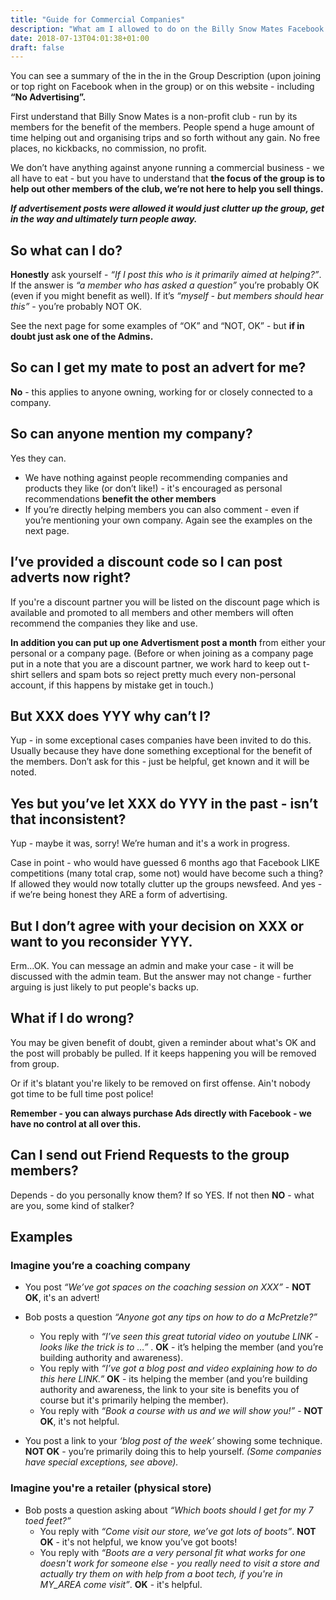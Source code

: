 ```yaml
---
title: "Guide for Commercial Companies"
description: "What am I allowed to do on the Billy Snow Mates Facebook group?"
date: 2018-07-13T04:01:38+01:00
draft: false
---
```


You can see a summary of the in the in the Group Description (upon joining or top right on Facebook when in the group) or on this website - including **“No Advertising”.**

<!--more-->

First understand that Billy Snow Mates is a non-profit club - run by its members for the benefit of the members. People spend a huge amount of time helping out and organising trips and so forth without any gain. No free places, no kickbacks, no commission, no profit.

We don’t have anything against anyone running a commercial business - we all have to eat - but you have to understand that **the focus of the group is to help out other members of the club, we’re not here to help you sell things.**

***If advertisement posts were allowed it would just clutter up the group, get in the way and ultimately turn people away.***

## So what can I do?

**Honestly** ask yourself - *“If I post this who is it primarily aimed at helping?”*. If the answer is *“a member who has asked a question”* you’re probably OK (even if you might benefit as well). If it’s *“myself - but members should hear this”* - you’re probably NOT OK.

See the next page for some examples of “OK” and “NOT, OK” - but **if in doubt just ask one of the Admins.**

## So can I get my mate to post an advert for me?

**No** - this applies to anyone owning, working for or closely connected to a company.

## So can anyone mention my company?

Yes they can. 

- We have nothing against people recommending companies and products they like (or don’t like!) - it's encouraged as personal recommendations **benefit the other members**
- If you’re directly helping members you can also comment - even if you’re mentioning your own company. Again see the examples on the next page.

## I’ve provided a discount code so I can post adverts now right?

If you're a discount partner you will be listed on the discount page which is available and promoted to all members and other members will often recommend the companies they like and use.

**In addition you can put up one Advertisment post a month** from either your personal or a company page. (Before or when joining as a company page put in a note that you are a discount partner, we work hard to keep out t-shirt sellers and spam bots so reject pretty much every non-personal account, if this happens by mistake get in touch.)

## But XXX does YYY why can’t I?

Yup - in some exceptional cases companies have been invited to do this. Usually because they have done something exceptional for the benefit of the members. Don’t ask for this - just be helpful, get known and it will be noted.

## Yes but you’ve let XXX do YYY in the past - isn’t that inconsistent?

Yup - maybe it was, sorry! We’re human and it's a work in progress. 

Case in point - who would have guessed 6 months ago that Facebook LIKE competitions (many total crap, some not) would have become such a thing? If allowed they would now totally clutter up the groups newsfeed. And yes - if we’re being honest they ARE a form of advertising.

## But I don’t agree with your decision on XXX or want to you reconsider YYY.

Erm...OK. You can message an admin and make your case - it will be discussed with the admin team. But the answer may not change - further arguing is just likely to put people's backs up.

## What if I do wrong?

You may be given benefit of doubt, given a reminder about what's OK and the post will probably be pulled. If it keeps happening you will be removed from group. 

Or if it's blatant you're likely to be removed on first offense. Ain't nobody got time to be full time post police!

**Remember - you can always purchase Ads directly with Facebook - we have no control at all over this.**

## Can I send out Friend Requests to the group members?

Depends - do you personally know them? If so YES. If not then **NO** - what are you, some kind of stalker?

## Examples

### Imagine you’re a coaching company

- You post *“We’ve got spaces on the coaching session on XXX”* - **NOT OK**, it's an advert!

- Bob posts a question *“Anyone got any tips on how to do a McPretzle?”*
    - You reply with *“I’ve seen this great tutorial video on youtube LINK - looks like the trick is to …”* . **OK** - it’s helping the member (and you’re building authority and awareness).
    - You reply with *“I’ve got a blog post and video explaining how to do this here LINK.”* **OK** - its helping the member (and you’re building authority and awareness, the link to your site is benefits you of course but it's primarily helping the member).
    - You reply with *“Book a course with us and we will show you!”* - **NOT OK**, it's not helpful.

- You post a link to your *‘blog post of the week’* showing some technique. **NOT OK**  - you’re primarily doing this to help yourself. *(Some companies have special exceptions, see above).*

### Imagine you're a retailer (physical store)

- Bob posts a question asking about *“Which boots should I get for my 7 toed feet?”*
    - You reply with *“Come visit our store, we’ve got lots of boots”*. **NOT OK** - it's not helpful, we know you’ve got boots!
    - You reply with *“Boots are a very personal fit what works for one doesn't work for someone else - you really need to visit a store and actually try them on with help from a boot tech, if you're in MY_AREA come visit”*. **OK** - it's helpful.
